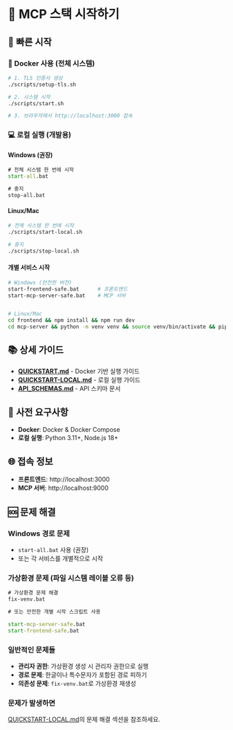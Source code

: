 # 🚀 MCP 스택 시작하기

## 🎯 빠른 시작

### 🐳 Docker 사용 (전체 시스템)
```bash
# 1. TLS 인증서 생성
./scripts/setup-tls.sh

# 2. 시스템 시작
./scripts/start.sh

# 3. 브라우저에서 http://localhost:3000 접속
```

### 💻 로컬 실행 (개발용)

#### **Windows (권장)**
```cmd
# 전체 시스템 한 번에 시작
start-all.bat

# 중지
stop-all.bat
```

#### **Linux/Mac**
```bash
# 전체 시스템 한 번에 시작
./scripts/start-local.sh

# 중지
./scripts/stop-local.sh
```

#### **개별 서비스 시작**
```bash
# Windows (안전한 버전)
start-frontend-safe.bat      # 프론트엔드
start-mcp-server-safe.bat    # MCP 서버  


# Linux/Mac
cd frontend && npm install && npm run dev
cd mcp-server && python -m venv venv && source venv/bin/activate && pip install -r requirements.txt && python -m uvicorn app:APP --host 0.0.0.0 --port 9000 --reload

```

## 📚 상세 가이드

- **[QUICKSTART.md](QUICKSTART.md)** - Docker 기반 실행 가이드
- **[QUICKSTART-LOCAL.md](QUICKSTART-LOCAL.md)** - 로컬 실행 가이드
- **[API_SCHEMAS.md](API_SCHEMAS.md)** - API 스키마 문서

## 🔧 사전 요구사항

- **Docker**: Docker & Docker Compose
- **로컬 실행**: Python 3.11+, Node.js 18+

## 🌐 접속 정보

- **프론트엔드**: http://localhost:3000
- **MCP 서버**: http://localhost:9000

## 🆘 문제 해결

### Windows 경로 문제
- `start-all.bat` 사용 (권장)
- 또는 각 서비스를 개별적으로 시작

### 가상환경 문제 (파일 시스템 레이블 오류 등)
```cmd
# 가상환경 문제 해결
fix-venv.bat

# 또는 안전한 개별 시작 스크립트 사용

start-mcp-server-safe.bat
start-frontend-safe.bat
```

### 일반적인 문제들
- **관리자 권한**: 가상환경 생성 시 관리자 권한으로 실행
- **경로 문제**: 한글이나 특수문자가 포함된 경로 피하기
- **의존성 문제**: `fix-venv.bat`로 가상환경 재생성

### 문제가 발생하면
[QUICKSTART-LOCAL.md](QUICKSTART-LOCAL.md)의 문제 해결 섹션을 참조하세요. 